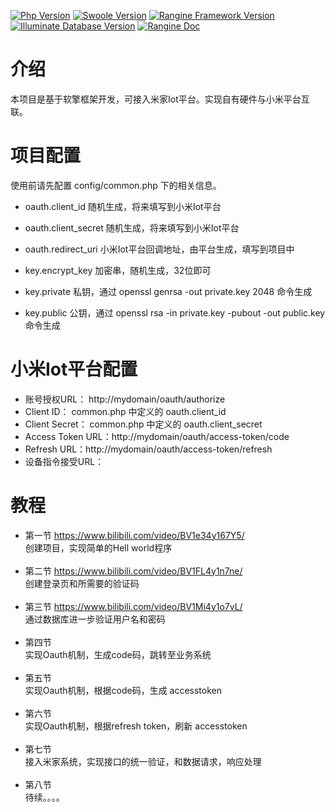[![Php Version](https://img.shields.io/badge/php-%3E=7.1-brightgreen.svg)](https://secure.php.net/)
[![Swoole Version](https://img.shields.io/badge/swoole-%3E=4.3.0-brightgreen.svg)](https://github.com/swoole/swoole-src)
[![Rangine Framework Version](https://img.shields.io/badge/rangine-%3E=0.0.1-brightgreen.svg)](https://github.com/we7coreteam/w7-rangine)
[![Illuminate Database Version](https://img.shields.io/badge/illuminate/database-%3E=5.6.0-brightgreen.svg)](https://github.com/illuminate/database)
[![Rangine Doc](https://img.shields.io/badge/docs-passing-green.svg?maxAge=2592000)](https://wiki.w7.cc/chapter/1?id=1175#)


# 介绍

本项目是基于软擎框架开发，可接入米家Iot平台。实现自有硬件与小米平台互联。

# 项目配置

使用前请先配置 config/common.php 下的相关信息。

 - oauth.client_id 随机生成，将来填写到小米Iot平台
 - oauth.client_secret 随机生成，将来填写到小米Iot平台
 - oauth.redirect_uri 小米Iot平台回调地址，由平台生成，填写到项目中


 - key.encrypt_key 加密串，随机生成，32位即可
 - key.private 私钥，通过 openssl genrsa -out private.key 2048 命令生成
 - key.public 公钥，通过 openssl rsa -in private.key -pubout -out public.key 命令生成


# 小米Iot平台配置

 - 账号授权URL： http://mydomain/oauth/authorize
 - Client ID： common.php 中定义的 oauth.client_id
 - Client Secret： common.php 中定义的 oauth.client_secret
 - Access Token URL：http://mydomain/oauth/access-token/code
 - Refresh URL：http://mydomain/oauth/access-token/refresh
 - 设备指令接受URL：


# 教程

 - 第一节 https://www.bilibili.com/video/BV1e34y167Y5/  <br />创建项目，实现简单的Hell world程序<br /><br />
 - 第二节 https://www.bilibili.com/video/BV1FL4y1n7ne/  <br />创建登录页和所需要的验证码<br /><br />
 - 第三节 https://www.bilibili.com/video/BV1Mi4y1o7vL/  <br />通过数据库进一步验证用户名和密码<br /><br />
 - 第四节 <br />实现Oauth机制，生成code码，跳转至业务系统<br /><br />
 - 第五节 <br />实现Oauth机制，根据code码，生成 accesstoken<br /><br />
 - 第六节 <br />实现Oauth机制，根据refresh token，刷新 accesstoken<br /><br />
 - 第七节 <br />接入米家系统，实现接口的统一验证，和数据请求，响应处理<br /><br />
 - 第八节 <br /> 待续。。。。<br /><br />
 











